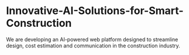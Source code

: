 # Innovative-AI-Solutions-for-Smart-Construction
We are developing an AI-powered web platform designed to streamline design, cost estimation and communication in the construction industry.
